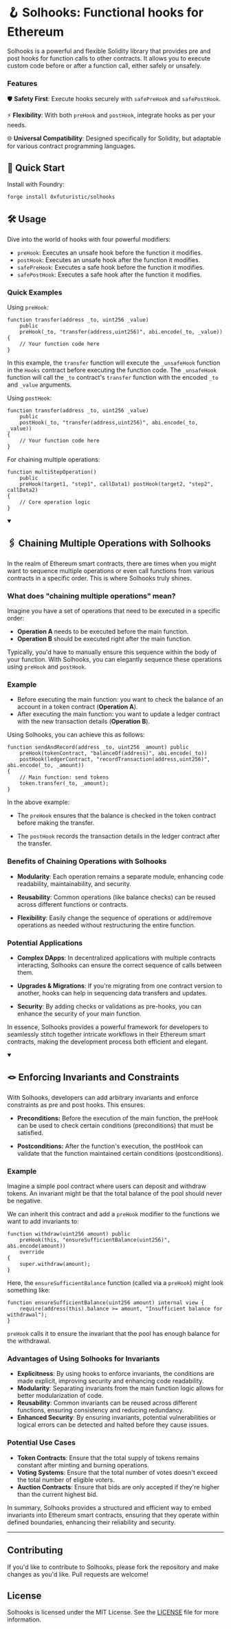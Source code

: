 # 🪝 Solhooks: Functional hooks for Ethereum

Solhooks is a powerful and flexible Solidity library that provides pre and post hooks for function calls to other contracts. It allows you to execute custom code before or after a function call, either safely or unsafely.

### Features
🛡️ **Safety First**: Execute hooks securely with `safePreHook` and `safePostHook`.

⚡ **Flexibility**: With both `preHook` and `postHook`, integrate hooks as per your needs.

🌐 **Universal Compatibility**: Designed specifically for Solidity, but adaptable for various contract programming languages.


## 🚀 Quick Start
Install with Foundry:

```sh
forge install 0xfuturistic/solhooks
```

## 🛠️ Usage
Dive into the world of hooks with four powerful modifiers:

- `preHook`: Executes an unsafe hook before the function it modifies.
- `postHook`: Executes an unsafe hook after the function it modifies.
- `safePreHook`: Executes a safe hook before the function it modifies.
- `safePostHook`: Executes a safe hook after the function it modifies.

### Quick Examples

Using `preHook`:

```solidity
function transfer(address _to, uint256 _value) 
    public 
    preHook(_to, "transfer(address,uint256)", abi.encode(_to, _value)) 
{
    // Your function code here
}
```

In this example, the `transfer` function will execute the `_unsafeHook` function in the `Hooks` contract before executing the function code. The `_unsafeHook` function will call the `_to` contract's `transfer` function with the encoded `_to` and `_value` arguments.

Using `postHook`:

```solidity
function transfer(address _to, uint256 _value) 
    public 
    postHook(_to, "transfer(address,uint256)", abi.encode(_to, _value)) 
{
    // Your function code here
}
```

For chaining multiple operations:

```solidity
function multiStepOperation() 
    public 
    preHook(target1, "step1", callData1) postHook(target2, "step2", callData2) 
{
    // Core operation logic
}
```

<details open>
<summary><h2>🖇️ Chaining Multiple Operations with Solhooks</h1></summary>

In the realm of Ethereum smart contracts, there are times when you might want to sequence multiple operations or even call functions from various contracts in a specific order. This is where Solhooks truly shines.

### What does "chaining multiple operations" mean?
Imagine you have a set of operations that need to be executed in a specific order:

- **Operation A** needs to be executed before the main function.
- **Operation B** should be executed right after the main function.

Typically, you'd have to manually ensure this sequence within the body of your function. With Solhooks, you can elegantly sequence these operations using `preHook` and `postHook`.

### Example
- Before executing the main function: you want to check the balance of an account in a token contract (**Operation A**).
- After executing the main function: you want to update a ledger contract with the new transaction details (**Operation B**).

Using Solhooks, you can achieve this as follows:

```solidity
function sendAndRecord(address _to, uint256 _amount) public 
    preHook(tokenContract, "balanceOf(address)", abi.encode(_to)) 
    postHook(ledgerContract, "recordTransaction(address,uint256)", abi.encode(_to, _amount))
{
    // Main function: send tokens
    token.transfer(_to, _amount);
}
```
In the above example:

- The `preHook` ensures that the balance is checked in the token contract before making the transfer.

- The `postHook` records the transaction details in the ledger contract after the transfer.

### Benefits of Chaining Operations with Solhooks
- **Modularity**: Each operation remains a separate module, enhancing code readability, maintainability, and security.

- **Reusability**: Common operations (like balance checks) can be reused across different functions or contracts.

- **Flexibility**: Easily change the sequence of operations or add/remove operations as needed without restructuring the entire function.

### Potential Applications
- **Complex DApps**: In decentralized applications with multiple contracts interacting, Solhooks can ensure the correct sequence of calls between them.

- **Upgrades & Migrations**: If you're migrating from one contract version to another, hooks can help in sequencing data transfers and updates.

- **Security**: By adding checks or validations as pre-hooks, you can enhance the security of your main function.

In essence, Solhooks provides a powerful framework for developers to seamlessly stitch together intricate workflows in their Ethereum smart contracts, making the development process both efficient and elegant.

</details>

<details open>
<summary><h2>🪢 Enforcing Invariants and Constraints</h1></summary>

With Solhooks, developers can add arbitrary invariants and enforce constraints as pre and post hooks. This ensures:

- **Preconditions:** Before the execution of the main function, the preHook can be used to check certain conditions (preconditions) that must be satisfied.

- **Postconditions:** After the function's execution, the postHook can validate that the function maintained certain conditions (postconditions).

### Example
Imagine a simple pool contract where users can deposit and withdraw tokens. An invariant might be that the total balance of the pool should never be negative.

We can inherit this contract and add a `preHook` modifier to the functions we want to add invariants to:

```solidity
function withdraw(uint256 amount) public
    preHook(this, "ensureSufficientBalance(uint256)", abi.encode(amount))
    override
{
    super.withdraw(amount);
}
```

Here, the `ensureSufficientBalance` function (called via a `preHook`) might look something like:

```solidity
function ensureSufficientBalance(uint256 amount) internal view {
    require(address(this).balance >= amount, "Insufficient balance for withdrawal");
}
```
`preHook` calls it to ensure the invariant that the pool has enough balance for the withdrawal.

### Advantages of Using Solhooks for Invariants
- **Explicitness**: By using hooks to enforce invariants, the conditions are made explicit, improving security and enhancing code readability.
- **Modularity**: Separating invariants from the main function logic allows for better modularization of code.
- **Reusability**: Common invariants can be reused across different functions, ensuring consistency and reducing redundancy.
- **Enhanced Security**: By ensuring invariants, potential vulnerabilities or logical errors can be detected and halted before they cause issues.

### Potential Use Cases
- **Token Contracts**: Ensure that the total supply of tokens remains constant after minting and burning operations.
- **Voting Systems**: Ensure that the total number of votes doesn't exceed the total number of eligible voters.
- **Auction Contracts**: Ensure that bids are only accepted if they're higher than the current highest bid.

In summary, Solhooks provides a structured and efficient way to embed invariants into Ethereum smart contracts, ensuring that they operate within defined boundaries, enhancing their reliability and security.

</details>

---
## Contributing

If you'd like to contribute to Solhooks, please fork the repository and make changes as you'd like. Pull requests are welcome!

## License

Solhooks is licensed under the MIT License. See the [LICENSE](LICENSE) file for more information.